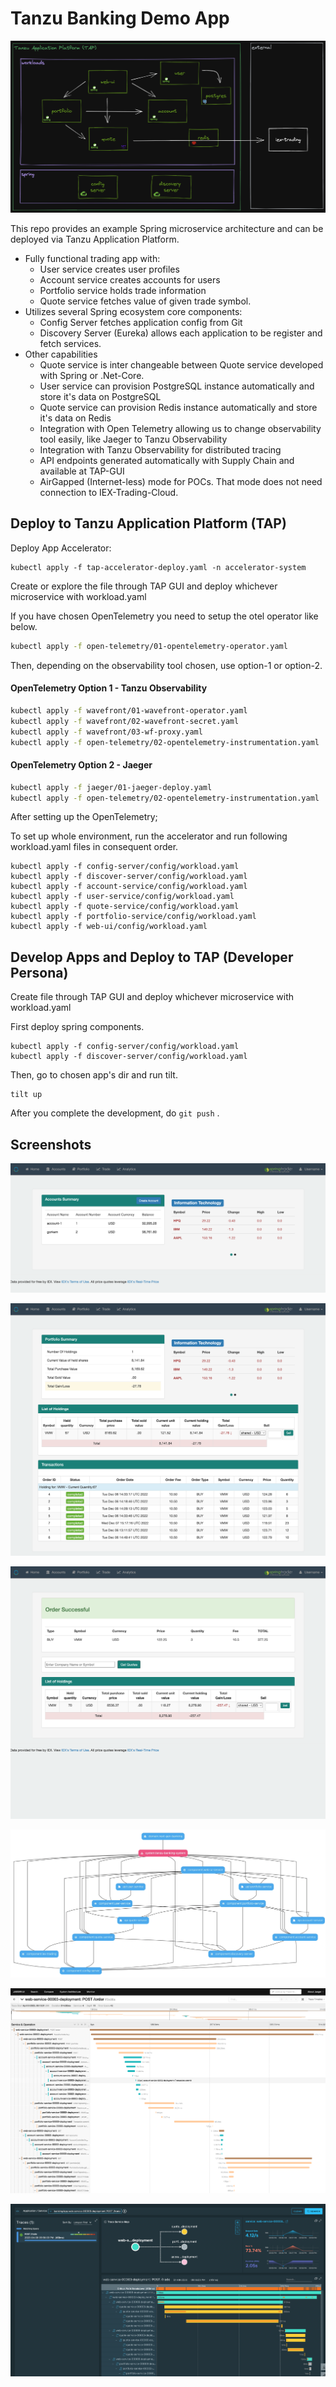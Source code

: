# Tanzu Banking Demo App

![Alt text](images/banking-demo-arch-claims.png?raw=true "Architecture")

This repo provides an example Spring microservice architecture and can be deployed via Tanzu Application Platform.

- Fully functional trading app with:
  - User service creates user profiles
  - Account service creates accounts for users
  - Portfolio service holds trade information
  - Quote service fetches value of given trade symbol.
- Utilizes several Spring ecosystem core components:
  - Config Server fetches application config from Git
  - Discovery Server (Eureka) allows each application to be register and fetch services.
- Other capabilities
  - Quote service is inter changeable between Quote service developed with Spring or .Net-Core.
  - User service can provision PostgreSQL instance automatically and store it's data on PostgreSQL
  - Quote service can provision Redis instance automatically and store it's data on Redis
  - Integration with Open Telemetry allowing us to change observability tool easily, like Jaeger to Tanzu Observability
  - Integration with Tanzu Observability for distributed tracing
  - API endpoints generated automatically with Supply Chain and available at TAP-GUI
  - AirGapped (Internet-less) mode for POCs. That mode does not need connection to IEX-Trading-Cloud.


## Deploy to Tanzu Application Platform (TAP)

Deploy App Accelerator:
```
kubectl apply -f tap-accelerator-deploy.yaml -n accelerator-system
```

Create or explore the file through TAP GUI and deploy whichever microservice with workload.yaml

If you have chosen OpenTelemetry you need to setup the otel operator like below.

```bash
kubectl apply -f open-telemetry/01-opentelemetry-operator.yaml

```
Then, depending on the observability tool chosen, use option-1 or option-2.

#### OpenTelemetry Option 1 - Tanzu Observability 

```bash
kubectl apply -f wavefront/01-wavefront-operator.yaml
kubectl apply -f wavefront/02-wavefront-secret.yaml
kubectl apply -f wavefront/03-wf-proxy.yaml
kubectl apply -f open-telemetry/02-opentelemetry-instrumentation.yaml
```

#### OpenTelemetry Option 2 - Jaeger

```bash
kubectl apply -f jaeger/01-jaeger-deploy.yaml
kubectl apply -f open-telemetry/02-opentelemetry-instrumentation.yaml
```

After setting up the OpenTelemetry;

To set up whole environment, run the accelerator and run following workload.yaml files in consequent order.
```
kubectl apply -f config-server/config/workload.yaml
kubectl apply -f discover-server/config/workload.yaml
kubectl apply -f account-service/config/workload.yaml
kubectl apply -f user-service/config/workload.yaml
kubectl apply -f quote-service/config/workload.yaml
kubectl apply -f portfolio-service/config/workload.yaml
kubectl apply -f web-ui/config/workload.yaml
```


## Develop Apps and Deploy to TAP (Developer Persona)

Create file through TAP GUI and deploy whichever microservice with workload.yaml

First deploy spring components.
```
kubectl apply -f config-server/config/workload.yaml
kubectl apply -f discover-server/config/workload.yaml
```

Then, go to chosen app's dir and run tilt.

```
tilt up
```

After you complete the development, do ```git push```  .

## Screenshots

![Alt text](images/accounts.png?raw=true "Accounts")

![Alt text](images/portfolio.png?raw=true "Portfolio")

![Alt text](images/trade.png?raw=true "Trade")

![Alt text](images/dependency-diagram.png?raw=true "TAP Dependency Diagram")

![Alt text](images/jaeger-distributed.png?raw=true "Jaeger Distributed Tracing")

![Alt text](images/to-distributed.png?raw=true "Tanzu Observability Distributed Tracing")